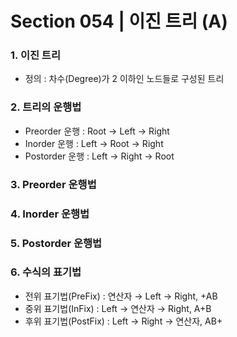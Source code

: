 # Section 054 | 이진 트리 (A)

### 1. 이진 트리
- 정의 : 차수(Degree)가 2 이하인 노드들로 구성된 트리

### 2. 트리의 운행법
- Preorder 운행 : Root → Left → Right
- Inorder 운행 : Left → Root → Right
- Postorder 운행 : Left → Right → Root

### 3. Preorder 운행법

### 4. Inorder 운행법

### 5. Postorder 운행법

### 6. 수식의 표기법
- 전위 표기법(PreFix) : 연산자 → Left → Right, +AB
- 중위 표기법(InFix) : Left → 연산자 → Right, A+B
- 후위 표기법(PostFix) : Left → Right → 연산자, AB+